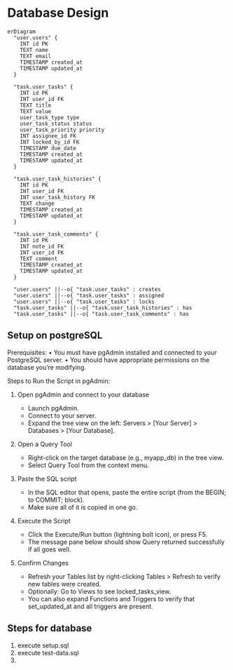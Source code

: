 # Database Design

```mermaid
erDiagram
  "user.users" {
    INT id PK
    TEXT name
    TEXT email
    TIMESTAMP created_at
    TIMESTAMP updated_at
  }

  "task.user_tasks" {
    INT id PK
    INT user_id FK
    TEXT title
    TEXT value
    user_task_type type
    user_task_status status
    user_task_priority priority
    INT assignee_id FK
    INT locked_by_id FK
    TIMESTAMP due_date
    TIMESTAMP created_at
    TIMESTAMP updated_at
  }

  "task.user_task_histories" {
    INT id PK
    INT user_id FK
    INT user_task_history FK
    TEXT change
    TIMESTAMP created_at
    TIMESTAMP updated_at
  }

  "task.user_task_comments" {
    INT id PK
    INT note_id FK
    INT user_id FK
    TEXT comment
    TIMESTAMP created_at
    TIMESTAMP updated_at
  }

  "user.users" ||--o{ "task.user_tasks" : creates
  "user.users" ||--o{ "task.user_tasks" : assigned
  "user.users" ||--o{ "task.user_tasks" : locks
  "task.user_tasks" ||--o{ "task.user_task_histories" : has
  "task.user_tasks" ||--o{ "task.user_task_comments" : has
```


## Setup on postgreSQL

Prerequisites:
•	You must have pgAdmin installed and connected to your PostgreSQL server.
•	You should have appropriate permissions on the database you’re modifying.

Steps to Run the Script in pgAdmin:

1. Open pgAdmin and connect to your database
   - Launch pgAdmin.
   - Connect to your server.
   - Expand the tree view on the left: Servers > [Your Server] > Databases > [Your Database].

2. Open a Query Tool
   - Right-click on the target database (e.g., myapp_db) in the tree view.
   - Select Query Tool from the context menu.

3. Paste the SQL script
   - In the SQL editor that opens, paste the entire script (from the BEGIN; to COMMIT; block).
   - Make sure all of it is copied in one go.

4. Execute the Script
   - Click the Execute/Run button (lightning bolt icon), or press F5.
   - The message pane below should show Query returned successfully if all goes well.

5. Confirm Changes
   - Refresh your Tables list by right-clicking Tables > Refresh to verify new tables were created.
   - Optionally: Go to Views to see locked_tasks_view.
   - You can also expand Functions and Triggers to verify that set_updated_at and all triggers are present.


## Steps for database

1. execute setup.sql
2. execute test-data.sql
3. 